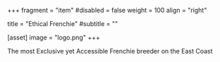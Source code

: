 +++
fragment = "item"
#disabled = false
weight = 100
align = "right"

title = "Ethical Frenchie"
#subtitle = ""

[asset]
  image = "logo.png"
+++

The most Exclusive yet Accessible Frenchie breeder on the East Coast